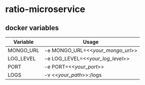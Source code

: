 
# ratio-microservice

## docker variables

| Variable | Usage |
| -------- | ----- |
| MONGO_URL | -e MONGO_URL=<<_your_mongo_url_>> |
| LOG_LEVEL | -e LOG_LEVEL=<<_your_log_level_>> |
| PORT | -e PORT=<<_your_port_>> |
| LOGS | -v <<_your_path_>>:/logs |
    